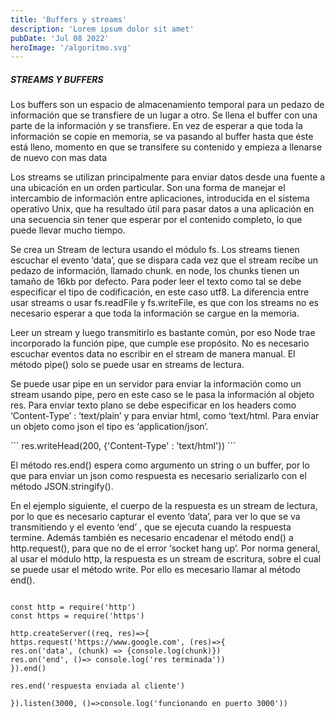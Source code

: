 ```yaml
---
title: 'Buffers y streams'
description: 'Lorem ipsum dolor sit amet'
pubDate: 'Jul 08 2022'
heroImage: '/algoritmo.svg'
---
```



##### STREAMS Y BUFFERS
Los buffers son un espacio de almacenamiento temporal para un pedazo de información que se transfiere de un lugar a otro. Se llena el buffer con una parte de la información y se transfiere. En vez de esperar a que toda la información se copie en memoria, se va pasando al buffer hasta que éste está lleno, momento en que se transifere su contenido y empieza a llenarse de nuevo con mas data

Los streams se utilizan principalmente para enviar datos desde una fuente a una ubicación en un orden particular. Son una forma de manejar el intercambio de información entre aplicaciones, introducida en el sistema operativo Unix, que ha resultado útil para pasar datos a una aplicación en una secuencia sin tener que esperar por el contenido completo, lo que puede llevar mucho tiempo.

Se crea un Stream de lectura usando el módulo fs. Los streams tienen escuchar el evento ‘data’, que se dispara cada vez que el stream recibe un pedazo de información, llamado chunk. en node, los chunks tienen un tamaño de 16kb por defecto. Para poder leer el texto como tal se debe especificar el tipo de codificación, en este caso utf8. La diferencia entre usar streams o usar fs.readFile y fs.writeFile, es que con los streams no es necesario esperar a que toda la información se cargue en la memoria.

Leer un stream y luego transmitirlo es bastante común, por eso Node trae incorporado la función pipe, que cumple ese propósito. No es necesario escuchar eventos data no escribir en el stream de manera manual. El método pipe() solo se puede usar en streams de lectura.

Se puede usar pipe en un servidor para enviar la información como un stream usando pipe, pero en este caso se le pasa la información al objeto res. Para enviar texto plano se debe especificar en los headers como ‘Content-Type’ : ‘text/plain’ y  para enviar html, como ‘text/html. Para enviar un objeto como json el tipo es ‘application/json’.

´´´
res.writeHead(200, {'Content-Type' : 'text/html'})
´´´

El método res.end() espera como argumento un string o un buffer, por lo que para enviar un json como respuesta es necesario serializarlo con el método JSON.stringify().

En el ejemplo siguiente, el cuerpo de la respuesta es un stream de lectura, por lo que es necesario capturar el evento ‘data’, para ver lo que se va transmitiendo y el evento ‘end’ , que se ejecuta cuando la respuesta termine. Además también es necesario encadenar el método end() a http.request(), para que no de el error ‘socket hang up’. Por norma general, al usar el módulo http, la respuesta es un stream de escritura, sobre el cual se puede usar el método write. Por ello es mecesario llamar al método end().
```

const http = require('http')
const https = require('https')

http.createServer((req, res)=>{
https.request('https://www.google.com', (res)=>{
res.on('data', (chunk) => {console.log(chunk)})
res.on('end', ()=> console.log('res terminada'))
}).end()

res.end('respuesta enviada al cliente')

}).listen(3000, ()=>console.log('funcionando en puerto 3000'))

```
